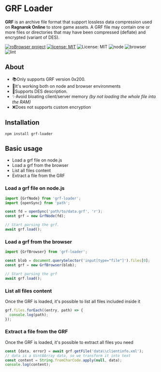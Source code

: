 # GRF Loader

**GRF** is an archive file format that support lossless data compression used on **Ragnarok Online** to store game assets. A GRF file may contain one or more files or directories that may have been compressed (deflate) and encrypted (variant of DES).

[![roBrowser project](https://img.shields.io/badge/project-roBrowser-informational.svg)](https://github.com/vthibault/roBrowser)
[![license: MIT](https://img.shields.io/badge/license-MIT-brightgreen.svg)](https://opensource.org/licenses/MIT)
![License: MIT](https://img.shields.io/badge/speed-blazing%20%F0%9F%94%A5-brightgreen.svg?style=flat-square)
![node](https://github.com/vthibault/grf-loader/workflows/node/badge.svg?branch=master)
![browser](https://github.com/vthibault/grf-loader/workflows/browser/badge.svg?branch=master)
![lint](https://github.com/vthibault/grf-loader/workflows/lint/badge.svg?branch=master)

## About

- 📚Only supports GRF version 0x200.
- 🦾It's working both on node and browser environments
- 🔐Supports DES description.
- ✨Avoid bloating client/server memory _(by not loading the whole file into the RAM)_
- ❌Does not supports custom encryption

## Installation

```
npm install grf-loader
```

## Basic usage

- Load a grf file on node.js
- Load a grf from the browser
- List all files content
- Extract a file from the GRF

### Load a grf file on node.js

```ts
import {GrfNode} from 'grf-loader';
import {openSync} from 'path';

const fd = openSync('path/to/data.grf', 'r');
const grf = new GrfNode(fd);

// Start parsing the grf.
await grf.load();
```

### Load a grf from the browser

```ts
import {GrfBrowser} from 'grf-loader';

const blob = document.querySelector('input[type="file"]').files[0];
const grf = new GrfBrowser(blob);

// Start parsing the grf
await grf.load();
```

### List all files content

Once the GRF is loaded, it's possible to list all files included inside it

```ts
grf.files.forEach((entry, path) => {
  console.log(path);
});
```

### Extract a file from the GRF

Once the GRF is loaded, it's possible to extract all files you need

```ts
const {data, error} = await grf.getFile('data\\clientinfo.xml');
// data is a Uint8Array data, so we transform it into text
const content = String.fromCharCode.apply(null, data);
console.log(content);
```

